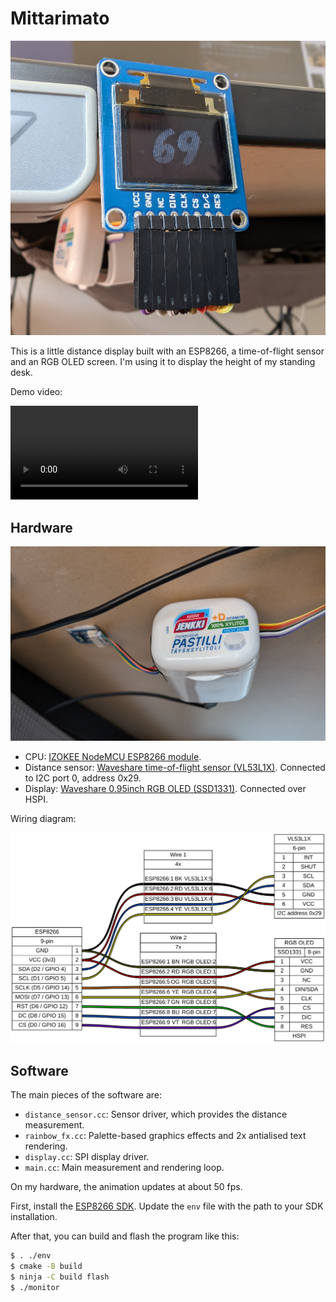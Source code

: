 # Mittarimato

![Photo of the display](assets/display.png)

This is a little distance display built with an ESP8266, a time-of-flight sensor
and an RGB OLED screen. I'm using it to display the height of my standing desk.

Demo video:

<video src="assets/mittarimato.mp4" controls></video>

## Hardware

![Photo of the enclosure](assets/enclosure.png)

- CPU: [IZOKEE NodeMCU ESP8266 module](https://www.amazon.com.au/IZOKEE-ESP8266-IoT-Module-Kit/dp/B087G8DFXC).
- Distance sensor: [Waveshare time-of-flight sensor (VL53L1X)](
  https://www.waveshare.com/vl53l1x-distance-sensor.htm). Connected to I2C
  port 0, address 0x29.
- Display: [Waveshare 0.95inch RGB OLED (SSD1331)](
  https://www.waveshare.com/wiki/0.95inch_RGB_OLED_(B)). Connected over HSPI.

Wiring diagram:

![Wiring diagram](wiring.svg)

## Software

The main pieces of the software are:

- `distance_sensor.cc`: Sensor driver, which provides the distance measurement.
- `rainbow_fx.cc`: Palette-based graphics effects and 2x antialised text rendering.
- `display.cc`: SPI display driver.
- `main.cc`: Main measurement and rendering loop.

On my hardware, the animation updates at about 50 fps.

First, install the [ESP8266
SDK](https://docs.espressif.com/projects/esp8266-rtos-sdk/en/latest/get-started/index.html).
Update the `env` file with the path to your SDK installation.

After that, you can build and flash the program like this:

```sh
$ . ./env
$ cmake -B build
$ ninja -C build flash
$ ./monitor
```